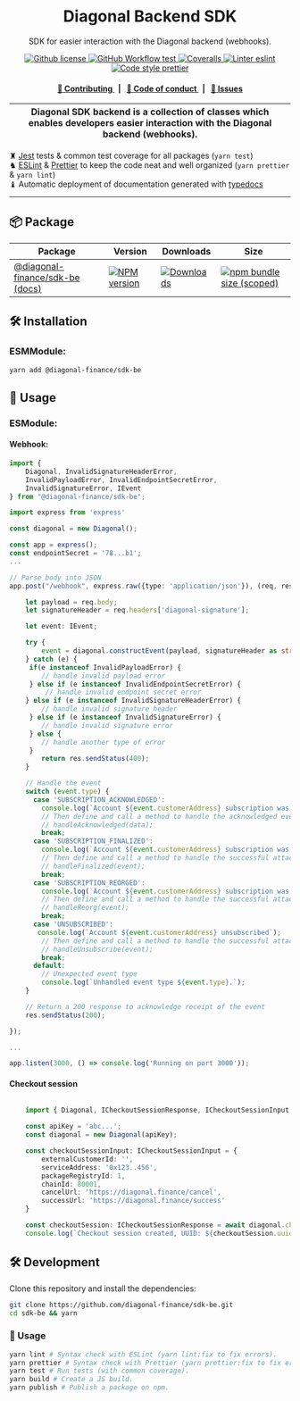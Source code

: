 <p align="center">
    <h1 align="center">
        Diagonal Backend SDK
    </h1>
    <p align="center">SDK for easier interaction with the Diagonal backend (webhooks).</p>
</p>

<p align="center">
    <a href="https://github.com/diagonal-finance/sdk-be/blob/master/LICENSE">
        <img alt="Github license" src="https://img.shields.io/github/license/diagonal-finance/sdk-be.svg?style=flat-square">
    </a>
    <a href="https://github.com/diagonal-finance/sdk-be/actions?query=workflow%3Atest">
        <img alt="GitHub Workflow test" src="https://img.shields.io/github/workflow/status/diagonal-finance/sdk-be/test?label=test&style=flat-square&logo=github">
    </a>
    <a href="https://coveralls.io/github/diagonal-finance/sdk-be">
        <img alt="Coveralls" src="https://img.shields.io/coveralls/github/diagonal-finance/sdk-be?label=coverage (ts)&style=flat-square&logo=coveralls">
    </a>
    <a href="https://eslint.org/">
        <img alt="Linter eslint" src="https://img.shields.io/badge/linter-eslint-8080f2?style=flat-square&logo=eslint">
    </a>
    <a href="https://prettier.io/">
        <img alt="Code style prettier" src="https://img.shields.io/badge/code%20style-prettier-f8bc45?style=flat-square&logo=prettier">
    </a>
</p>

<div align="center">
    <h4>
        <a href="/CONTRIBUTING.md">
            👥 Contributing
        </a>
        <span>&nbsp;&nbsp;|&nbsp;&nbsp;</span>
        <a href="/CODE_OF_CONDUCT.md">
            🤝 Code of conduct
        </a>
        <span>&nbsp;&nbsp;|&nbsp;&nbsp;</span>
        <a href="https://github.com/diagonal-finance/sdk-be/issues/new/choose">
            🔎 Issues
        </a>
    </h4>
</div>

| Diagonal SDK backend is a collection of classes which enables developers easier interaction with the Diagonal backend (webhooks). |
| --------------------------------------------------------------------------------------------------------------------------------- |

♜ [Jest](https://jestjs.io/) tests & common test coverage for all packages (`yarn test`)\
♞ [ESLint](https://eslint.org/) & [Prettier](https://prettier.io/) to keep the code neat and well organized (`yarn prettier` & `yarn lint`)\
♝ Automatic deployment of documentation generated with [typedocs](https://typedoc.org/)

---

## 📦 Package

<table>
    <th>Package</th>
    <th>Version</th>
    <th>Downloads</th>
    <th>Size</th>
    <tbody>
        <tr>
            <td>
                <a href="https://github.com/diagonal-finance/sdk-be">
                    @diagonal-finance/sdk-be
                </a>
                 <a href="https://github.com/diagonal-finance/sdk-be">
                    (docs)
                </a>
            </td>
            <td>
                <!-- NPM version -->
                <a href="https://npmjs.org/package/@diagonal-finance/sdk-be">
                    <img src="https://img.shields.io/npm/v/@diagonal-finance/sdk-be.svg?style=flat-square" alt="NPM version" />
                </a>
            </td>
            <td>
                <!-- Downloads -->
                <a href="https://npmjs.org/package/@diagonal-finance/sdk-be">
                    <img src="https://img.shields.io/npm/dm/@diagonal-finance/sdk-be.svg?style=flat-square" alt="Downloads" />
                </a>
            </td>
            <td>
                <!-- Size -->
                <a href="https://bundlephobia.com/package/@diagonal-finance/sdk-be">
                    <img src="https://img.shields.io/bundlephobia/minzip/@diagonal-finance/sdk-be" alt="npm bundle size (scoped)" />
                </a>
            </td>
        </tr>
    <tbody>
</table>

## 🛠 Installation

### ESMModule:

```bash
yarn add @diagonal-finance/sdk-be
```

## 📜 Usage

### ESModule:
 
#### Webhook:

```typescript
import {
    Diagonal, InvalidSignatureHeaderError,
    InvalidPayloadError, InvalidEndpointSecretError,
    InvalidSignatureError, IEvent
} from "@diagonal-finance/sdk-be";

import express from 'express'

const diagonal = new Diagonal();

const app = express();
const endpointSecret = '78...b1';
...

// Parse body into JSON
app.post("/webhook", express.raw({type: 'application/json'}), (req, res) => {

    let payload = req.body;
    let signatureHeader = req.headers['diagonal-signature'];

    let event: IEvent;

    try {
        event = diagonal.constructEvent(payload, signatureHeader as string, endpointSecret);
    } catch (e) {
     if(e instanceof InvalidPayloadError) {
        // handle invalid payload error
     } else if (e instanceof InvalidEndpointSecretError) {
         // handle invalid endpoint secret error
    } else if (e instanceof InvalidSignatureHeaderError) {
        // handle invalid signature header
     } else if (e instanceof InvalidSignatureError) {
        // handle invalid signature error
     } else {
        // handle another type of error
     }
        return res.sendStatus(400);
    }

    // Handle the event
    switch (event.type) {
      case 'SUBSCRIPTION_ACKNOWLEDGED':
        console.log(`Account ${event.customerAddress} subscription was acknowledged!`);
        // Then define and call a method to handle the acknowledged event
        // handleAcknowledged(data);
        break;
      case 'SUBSCRIPTION_FINALIZED':
        console.log(`Account ${event.customerAddress} subscription was finalized!`);
        // Then define and call a method to handle the successful attachment of a PaymentMethod.
        // handleFinalized(event);
        break;
      case 'SUBSCRIPTION_REORGED':
        console.log(`Account ${event.customerAddress} subscription was re-orged!`);
        // Then define and call a method to handle the successful attachment of a PaymentMethod.
        // handleReorg(event);
        break;
      case 'UNSUBSCRIBED':
       console.log(`Account ${event.customerAddress} unsubscribed`);
        // Then define and call a method to handle the successful attachment of a PaymentMethod.
        // handleUnsubscribe(event);
        break;
      default:
        // Unexpected event type
        console.log(`Unhandled event type ${event.type}.`);
    }

    // Return a 200 response to acknowledge receipt of the event
    res.sendStatus(200);

});

...

app.listen(3000, () => console.log('Running on port 3000'));

```

#### Checkout session

```typescript

    import { Diagonal, ICheckoutSessionResponse, ICheckoutSessionInput } from "@diagonal-finance/sdk-be";

    const apiKey = 'abc...';
    const diagonal = new Diagonal(apiKey);

    const checkoutSessionInput: ICheckoutSessionInput = {
        externalCustomerId: '',
        serviceAddress: '0x123..456',
        packageRegistryId: 1,
        chainId: 80001,
        cancelUrl: 'https://diagonal.finance/cancel',
        successUrl: 'https://diagonal.finance/success'
    }

    const checkoutSession: ICheckoutSessionResponse = await diagonal.checkoutSession.create(checkoutSessionInput) as ICheckoutSessionResponse;
    console.log(`Checkout session created, UUID: ${checkoutSession.uuid}`);

```

## 🛠 Development

Clone this repository and install the dependencies:

```bash
git clone https://github.com/diagonal-finance/sdk-be.git
cd sdk-be && yarn
```

### 📜 Usage

```bash
yarn lint # Syntax check with ESLint (yarn lint:fix to fix errors).
yarn prettier # Syntax check with Prettier (yarn prettier:fix to fix errors).
yarn test # Run tests (with common coverage).
yarn build # Create a JS build.
yarn publish # Publish a package on npm.
```
